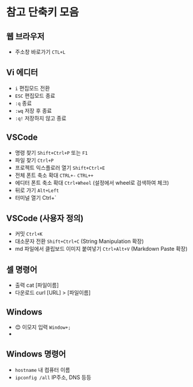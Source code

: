 # 참고 단축키 모음

## 웹 브라우저

- 주소창 바로가기 `CTL+L`

## Vi 에디터

- `i` 편집모드 전환
- `ESC` 편집모드 종료
- `:q` 종료
- `:wq` 저장 후 종료
- `:q!` 저장하지 않고 종료

## VSCode

- 명령 찾기 `Shift+Ctrl+P` 또는 `F1`
- 파일 찾기 `Ctrl+P`
- 프로젝트 익스플로러 열기 `Shift+Ctrl+E`
- 전체 폰트 축소 확대 `CTRL+-` `CTRL++`
- 에디터 폰트 축소 확대 `Ctrl+Wheel` (설정에서 wheel로 검색하여 체크)
- 뒤로 가기 `Alt+Left`
- 터미널 열기 Ctrl+`

## VSCode (사용자 정의)

- 커밋 `Ctrl+K`
- 대소문자 전환 `Shift+Ctrl+C` (String Manipulation 확장)
- md 파일에서 클립보드 이미지 붙여넣기 `Ctrl+Alt+V` (Markdown Paste 확장)

## 셀 명령어

- 출력 cat [파일이름]
- 다운로드 curl [URL] > [파일이름]

## Windows

- 😊 이모지 입력 `Window+;`
-

## Windows 명령어

- `hostname` 내 컴퓨터 이름
- `ipconfig /all` IP주소, DNS 등등
